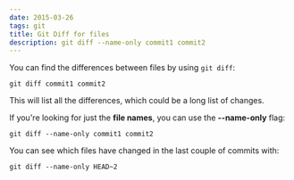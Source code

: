 ```yaml
---
date: 2015-03-26
tags: git
title: Git Diff for files
description: git diff --name-only commit1 commit2
---
```


You can find the differences between files by using `git diff`:

    git diff commit1 commit2

This will list all the differences, which could be a long list of changes.

If you're looking for just the **file names**, you can use the **--name-only** flag:

    git diff --name-only commit1 commit2

You can see which files have changed in the last couple of commits with:

    git diff --name-only HEAD~2
